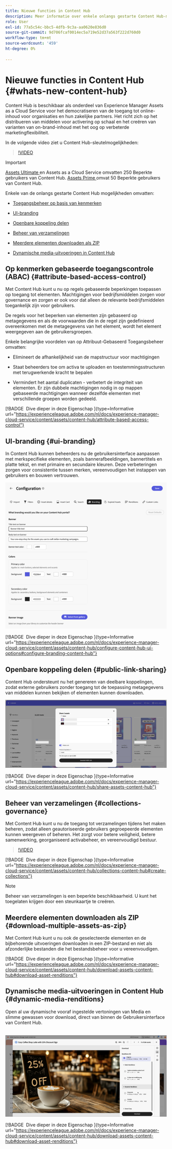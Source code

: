 ```yaml
---
title: Nieuwe functies in Content Hub
description: Meer informatie over enkele onlangs gestarte Content Hub-mogelijkheden
role: User
exl-id: 77a5c54c-bbc5-4dfb-9c3a-aa0620e836d0
source-git-commit: 9d706fcaf0014ec5a719e52d37a563f222d760d0
workflow-type: tm+mt
source-wordcount: '459'
ht-degree: 0%

---
```


# Nieuwe functies in Content Hub {#whats-new-content-hub}

Content Hub is beschikbaar als onderdeel van Experience Manager Assets as a Cloud Service voor het democratiseren van de toegang tot online-inhoud voor organisaties en hun zakelijke partners. Het richt zich op het distribueren van middelen voor activering op schaal en het creëren van varianten van on-brand-inhoud met het oog op verbeterde marketingflexibiliteit.

In de volgende video ziet u Content Hub-sleutelmogelijkheden:

>[!VIDEO](https://video.tv.adobe.com/v/3463712)

>[!IMPORTANT]
>
>[ Assets Ultimate ](/help/assets/assets-ultimate-overview.md) en Assets as a Cloud Service omvatten 250 Beperkte gebruikers van Content Hub. [ Assets Prime ](/help/assets/assets-prime.md) omvat 50 Beperkte gebruikers van Content Hub.

Enkele van de onlangs gestarte Content Hub mogelijkheden omvatten:

* [Toegangsbeheer op basis van kenmerken](#attribute-based-access-control)

* [UI-branding](#ui-branding)

* [Openbare koppeling delen](#public-link-sharing)

* [Beheer van verzamelingen](#collections-governance)

* [Meerdere elementen downloaden als ZIP](#download-multiple-assets-as-zip)

* [Dynamische media-uitvoeringen in Content Hub](#dynamic-media-renditions)

## Op kenmerken gebaseerde toegangscontrole (ABAC) {#attribute-based-access-control}

Met Content Hub kunt u nu op regels gebaseerde beperkingen toepassen op toegang tot elementen. Machtigingen voor bedrijfsmiddelen zorgen voor governance en zorgen er ook voor dat alleen de relevante bedrijfsmiddelen toegankelijk zijn voor gebruikers.

De regels voor het beperken van elementen zijn gebaseerd op metagegevens en als de voorwaarden die in de regel zijn gedefinieerd overeenkomen met de metagegevens van het element, wordt het element weergegeven aan de gebruikersgroepen.

Enkele belangrijke voordelen van op Attribuut-Gebaseerd Toegangsbeheer omvatten:

* Elimineert de afhankelijkheid van de mapstructuur voor machtigingen

* Staat beheerders toe om activa te uploaden en toestemmingsstructuren met terugwerkende kracht te bepalen

* Vermindert het aantal duplicaten - verbetert de integriteit van elementen. Er zijn dubbele machtigingen nodig in op mappen gebaseerde machtigingen wanneer dezelfde elementen met verschillende groepen worden gedeeld.

[!BADGE &#x200B; Dive dieper in deze Eigenschap &#x200B;]{type=Informative url="https://experienceleague.adobe.com/nl/docs/experience-manager-cloud-service/content/assets/content-hub/attribute-based-access-control"}

## UI-branding {#ui-branding}

In Content Hub kunnen beheerders nu de gebruikersinterface aanpassen met merkspecifieke elementen, zoals bannerafbeeldingen, bannertitels en platte tekst, en met primaire en secundaire kleuren. Deze verbeteringen zorgen voor consistentie tussen merken, vereenvoudigen het instappen van gebruikers en bouwen vertrouwen.

![ het Brandmerken UI ](/help/assets/assets/content-hub-ui-branding.png)

[!BADGE &#x200B; Dive dieper in deze Eigenschap &#x200B;]{type=Informative url="https://experienceleague.adobe.com/nl/docs/experience-manager-cloud-service/content/assets/content-hub/configure-content-hub-ui-options#configure-branding-content-hub"}

## Openbare koppeling delen {#public-link-sharing}

Content Hub ondersteunt nu het genereren van deelbare koppelingen, zodat externe gebruikers zonder toegang tot de toepassing metagegevens van middelen kunnen bekijken of elementen kunnen downloaden.

![ het Brandmerken UI ](/help/assets/assets/public-and-private-link.png)

[!BADGE &#x200B; Dive dieper in deze Eigenschap &#x200B;]{type=Informative url="https://experienceleague.adobe.com/nl/docs/experience-manager-cloud-service/content/assets/content-hub/share-assets-content-hub"}

## Beheer van verzamelingen {#collections-governance}

Met Content Hub kunt u nu de toegang tot verzamelingen tijdens het maken beheren, zodat alleen geautoriseerde gebruikers gegroepeerde elementen kunnen weergeven of beheren. Het zorgt voor betere veiligheid, betere samenwerking, georganiseerd activabeheer, en vereenvoudigd bestuur.

>[!VIDEO](https://video.tv.adobe.com/v/3463336)

[!BADGE &#x200B; Dive dieper in deze Eigenschap &#x200B;]{type=Informative url="https://experienceleague.adobe.com/nl/docs/experience-manager-cloud-service/content/assets/content-hub/collections-content-hub#create-collections"}

>[!NOTE]
>
>Beheer van verzamelingen is een beperkte beschikbaarheid. U kunt het toegelaten krijgen door een steunkaartje te creëren.

## Meerdere elementen downloaden als ZIP {#download-multiple-assets-as-zip}

Met Content Hub kunt u nu ook de geselecteerde elementen en de bijbehorende uitvoeringen downloaden in een ZIP-bestand en niet als afzonderlijke bestanden die het bestandsbeheer voor u vereenvoudigen.

[!BADGE &#x200B; Dive dieper in deze Eigenschap &#x200B;]{type=Informative url="https://experienceleague.adobe.com/nl/docs/experience-manager-cloud-service/content/assets/content-hub/download-assets-content-hub#download-asset-renditions"}

## Dynamische media-uitvoeringen in Content Hub {#dynamic-media-renditions}

Open al uw dynamische vooraf ingestelde vertoningen van Media en slimme gewassen voor download, direct van binnen de Gebruikersinterface van Content Hub.

&#x200B; ![ Dynamische vertoningen van Media ](/help/assets/assets/dm-renditions-content-hub.png)

[!BADGE &#x200B; Dive dieper in deze Eigenschap &#x200B;]{type=Informative url="https://experienceleague.adobe.com/nl/docs/experience-manager-cloud-service/content/assets/content-hub/download-assets-content-hub#download-asset-renditions"}
